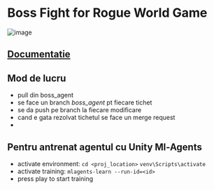 # Boss Fight for Rogue World Game

![image](https://user-images.githubusercontent.com/61518083/151599994-fd5be76b-6a78-47cf-9d24-d065663db73a.png)

## [Documentatie ](https://docs.google.com/document/d/1fTSAD2opOUbuOsiMe2lQh4P3cr1I8Pz5_eJTypctPNc/edit#)

## Mod de lucru
- pull din boss_agent
- se face un branch *boss_agent* pt fiecare tichet
- se da push pe branch la fiecare modificare
- cand e gata rezolvat tichetul se face un merge request
- 
## Pentru antrenat agentul cu Unity Ml-Agents
- activate environment: `cd <proj_location>` 
                         `venv\Scripts\activate`
- activate training: `mlagents-learn --run-id=<id>`
- press play to start training

